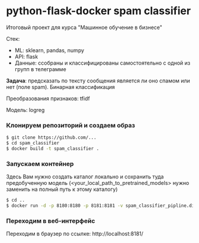 # python-flask-docker spam classifier
Итоговый проект для курса "Машинное обучение в бизнесе"

Стек:

- ML: sklearn, pandas, numpy
- API: flask
- Данные: ссобраны и классифицированы самостоятельно с одной из групп в телеграмме

**Задача**: предсказать по тексту сообщения является ли оно спамом или нет (поле spam). Бинарная классификация

Преобразования признаков: tfidf

Модель: logreg

### Клонируем репозиторий и создаем образ
```bash
$ git clone https://github.com/...
$ cd spam_classifier
$ docker build -t spam_classifier .
```

### Запускаем контейнер

Здесь Вам нужно создать каталог локально и сохранить туда предобученную модель (<your_local_path_to_pretrained_models> нужно заменить на полный путь к этому каталогу)
```bash
$ cd ..
$ docker run -d -p 8180:8180 -p 8181:8181 -v spam_classifier_pipline.dill:/app/app/models spam_classifier
```

### Переходим в веб-интерфейс

Переходим в браузер по ссылке: http://localhost:8181/